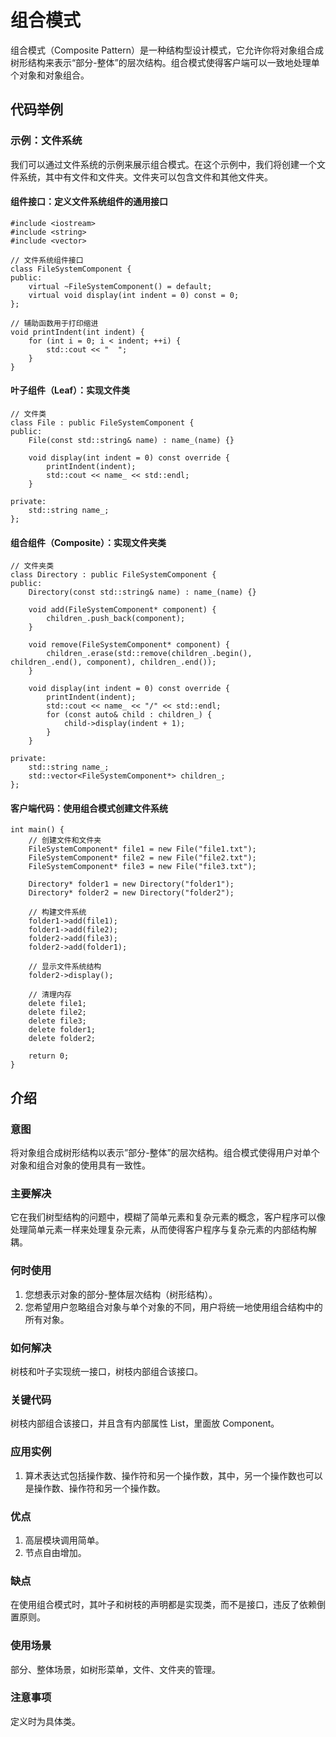 # 组合模式
组合模式（Composite Pattern）是一种结构型设计模式，它允许你将对象组合成树形结构来表示“部分-整体”的层次结构。组合模式使得客户端可以一致地处理单个对象和对象组合。
## 代码举例

### 示例：文件系统

我们可以通过文件系统的示例来展示组合模式。在这个示例中，我们将创建一个文件系统，其中有文件和文件夹。文件夹可以包含文件和其他文件夹。

#### 组件接口：定义文件系统组件的通用接口
```
#include <iostream>
#include <string>
#include <vector>

// 文件系统组件接口
class FileSystemComponent {
public:
    virtual ~FileSystemComponent() = default;
    virtual void display(int indent = 0) const = 0;
};

// 辅助函数用于打印缩进
void printIndent(int indent) {
    for (int i = 0; i < indent; ++i) {
        std::cout << "  ";
    }
}
```

#### 叶子组件（Leaf）：实现文件类
```
// 文件类
class File : public FileSystemComponent {
public:
    File(const std::string& name) : name_(name) {}

    void display(int indent = 0) const override {
        printIndent(indent);
        std::cout << name_ << std::endl;
    }

private:
    std::string name_;
};
```

#### 组合组件（Composite）：实现文件夹类
```
// 文件夹类
class Directory : public FileSystemComponent {
public:
    Directory(const std::string& name) : name_(name) {}

    void add(FileSystemComponent* component) {
        children_.push_back(component);
    }

    void remove(FileSystemComponent* component) {
        children_.erase(std::remove(children_.begin(), children_.end(), component), children_.end());
    }

    void display(int indent = 0) const override {
        printIndent(indent);
        std::cout << name_ << "/" << std::endl;
        for (const auto& child : children_) {
            child->display(indent + 1);
        }
    }

private:
    std::string name_;
    std::vector<FileSystemComponent*> children_;
};
```
#### 客户端代码：使用组合模式创建文件系统
```
int main() {
    // 创建文件和文件夹
    FileSystemComponent* file1 = new File("file1.txt");
    FileSystemComponent* file2 = new File("file2.txt");
    FileSystemComponent* file3 = new File("file3.txt");

    Directory* folder1 = new Directory("folder1");
    Directory* folder2 = new Directory("folder2");

    // 构建文件系统
    folder1->add(file1);
    folder1->add(file2);
    folder2->add(file3);
    folder2->add(folder1);

    // 显示文件系统结构
    folder2->display();

    // 清理内存
    delete file1;
    delete file2;
    delete file3;
    delete folder1;
    delete folder2;

    return 0;
}
```


## 介绍
### 意图
将对象组合成树形结构以表示”部分-整体”的层次结构。组合模式使得用户对单个对象和组合对象的使用具有一致性。

### 主要解决
它在我们树型结构的问题中，模糊了简单元素和复杂元素的概念，客户程序可以像处理简单元素一样来处理复杂元素，从而使得客户程序与复杂元素的内部结构解耦。

### 何时使用
1) 您想表示对象的部分-整体层次结构（树形结构）。
2) 您希望用户忽略组合对象与单个对象的不同，用户将统一地使用组合结构中的所有对象。

### 如何解决
树枝和叶子实现统一接口，树枝内部组合该接口。

### 关键代码
树枝内部组合该接口，并且含有内部属性 List，里面放 Component。

### 应用实例
1) 算术表达式包括操作数、操作符和另一个操作数，其中，另一个操作数也可以是操作数、操作符和另一个操作数。

### 优点
1) 高层模块调用简单。
2) 节点自由增加。

### 缺点
在使用组合模式时，其叶子和树枝的声明都是实现类，而不是接口，违反了依赖倒置原则。

### 使用场景
部分、整体场景，如树形菜单，文件、文件夹的管理。

### 注意事项
定义时为具体类。